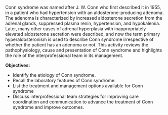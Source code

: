 Conn syndrome was named after J. W. Conn who first described it in 1955, in a patient who had hypertension with an aldosterone-producing adenoma. The adenoma is characterized by increased aldosterone secretion from the adrenal glands, suppressed plasma renin, hypertension, and hypokalemia. Later, many other cases of adrenal hyperplasia with inappropriately elevated aldosterone secretion were described, and now the term primary hyperaldosteronism is used to describe Conn syndrome irrespective of whether the patient has an adenoma or not. This activity reviews the pathophysiology, cause and presentation of Conn syndrome and highlights the role of the interprofessional team in its management.

**Objectives:**
- Identify the etiology of Conn syndrome.
- Recall the laboratory features of Conn syndrome.
- List the treatment and management options available for Conn syndrome
- Discuss interprofessional team strategies for improving care coordination and communication to advance the treatment of Conn syndrome and improve outcomes.